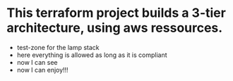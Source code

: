 # This terraform project builds a 3-tier architecture, using aws ressources.
- test-zone for the lamp stack
- here everything is allowed as long as it is compliant
- now I can see
- now I can enjoy!!!
